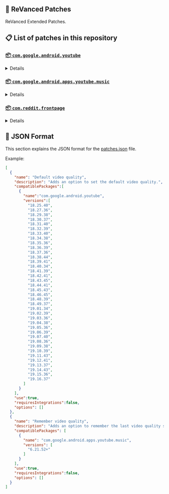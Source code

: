## 🧩 ReVanced Patches

ReVanced Extended Patches.

## 📋 List of patches in this repository

### [📦 `com.google.android.youtube`](https://play.google.com/store/apps/details?id=com.google.android.youtube)
<details>

| 💊 Patch | 📜 Description | 🏹 Target Version |
|:--------:|:--------------:|:-----------------:|
| `Add splash animation` | Adds old style splash animation. | 18.25.40 ~ 19.16.37 |
| `Alternative thumbnails` | Adds options to replace video thumbnails using the DeArrow API or image captures from the video. | 18.25.40 ~ 19.16.37 |
| `Ambient mode switch` | Adds an option to bypass the restrictions of ambient mode or disable it completely. | 18.25.40 ~ 19.16.37 |
| `Append time stamps information` | Adds an option to add the current video quality or playback speed in brackets next to the current time. | 18.25.40 ~ 19.16.37 |
| `Change player flyout panel toggles` | Adds an option to use text toggles instead of switch toggles within the additional settings menu. | 18.25.40 ~ 19.05.36 |
| `Change start page` | Adds an option to set which page the app opens in instead of the homepage. | 18.25.40 ~ 19.16.37 |
| `Custom branding heading` | Applies a custom heading in the top left corner within the app. | 18.25.40 ~ 19.16.37 |
| `Custom branding icon YouTube` | Change the YouTube launcher icon to the icon specified in options.json. | 18.25.40 ~ 19.16.37 |
| `Custom branding name YouTube` | Rename the YouTube app to the name specified in options.json. | 18.25.40 ~ 19.16.37 |
| `Custom double tap length` | Add 'double-tap to seek' value. | 18.25.40 ~ 19.16.37 |
| `Custom package name` | Changes the package name for the non-root build of YouTube and YouTube Music to the name specified in options.json. | all |
| `Custom playback speed` | Adds options to customize available playback speeds. | 18.25.40 ~ 19.16.37 |
| `Custom player overlay opacity` | Adds an option to change the opacity of the video player background when player controls are visible. | 18.25.40 ~ 19.16.37 |
| `Custom seekbar color` | Adds an option to customize seekbar colors in video players and video thumbnails. | 18.25.40 ~ 19.16.37 |
| `Default playback speed` | Adds an option to set the default playback speed. | 18.25.40 ~ 19.16.37 |
| `Default video quality` | Adds an option to set the default video quality. | 18.25.40 ~ 19.16.37 |
| `Disable HDR video` | Adds options to disable HDR video. | 18.25.40 ~ 19.16.37 |
| `Disable QUIC protocol` | Adds an option to disable CronetEngine's QUIC protocol. | 18.25.40 ~ 19.16.37 |
| `Disable auto captions` | Adds an option to disable captions from being automatically enabled. | 18.25.40 ~ 19.16.37 |
| `Disable haptic feedback` | Adds an option to disable haptic feedback when swiping the video player. | 18.25.40 ~ 19.16.37 |
| `Disable landscape mode` | Adds an option to disable landscape mode when entering fullscreen. | 18.25.40 ~ 19.16.37 |
| `Disable pip notification` | Disable pip notification when you first launch pip mode. | 18.25.40 ~ 19.16.37 |
| `Disable rolling number animations` | Adds an option to disable rolling number animations of video view count, user likes, and upload time. | 18.43.45 ~ 19.16.37 |
| `Disable shorts on startup` | Adds an option to disable the Shorts player from resuming on app startup when Shorts were last being watched. | 18.25.40 ~ 19.16.37 |
| `Disable speed overlay` | Adds an option to disable 'Play at 2x speed' when pressing and holding in the video player. | 18.36.39 ~ 19.16.37 |
| `Disable update screen` | Adds an option to disable the "Update your app" screen that appears when using an outdated client. | 18.25.40 ~ 19.16.37 |
| `Enable bottom player gestures` | Adds an option to enter fullscreen when swiping down below the video player. | 18.25.40 ~ 19.16.37 |
| `Enable compact controls overlay` | Adds an option to make the fullscreen controls compact. | 18.25.40 ~ 19.16.37 |
| `Enable debug logging` | Adds an option to enable debug logging. | 18.25.40 ~ 19.16.37 |
| `Enable external browser` | Adds an option to always open links in your browser instead of in the in-app-browser. | 18.25.40 ~ 19.16.37 |
| `Enable gradient loading screen` | Adds an option to enable gradient loading screen. | 18.25.40 ~ 19.16.37 |
| `Enable language switch` | Adds an option to enable or disable language switching toggle. | 18.25.40 ~ 19.16.37 |
| `Enable minimized playback` | Enables minimized and background playback. | 18.25.40 ~ 19.16.37 |
| `Enable new splash animation` | Adds an option to enable a new type of splash animation. | 18.25.40 ~ 19.16.37 |
| `Enable new thumbnail preview` | Adds an option to enables the new seekbar thumbnails preview. | 18.25.40 ~ 19.16.37 |
| `Enable old quality layout` | Adds an option to restore the old video quality menu with specific video resolution options. | 18.25.40 ~ 19.16.37 |
| `Enable open links directly` | Adds an option to skip over redirection URLs in external links. | 18.25.40 ~ 19.16.37 |
| `Enable seekbar tapping` | Adds an option to enable tap-to-seek on the seekbar of the video player. | 18.25.40 ~ 19.16.37 |
| `Enable song search` | Adds an option to enable song search in the voice search screen. | 18.30.37 ~ 19.16.37 |
| `Enable tablet mini player` | Adds an option to enable the tablet mini player layout. | 18.25.40 ~ 19.16.37 |
| `Enable tablet navigation bar` | Adds an option to enable the tablet navigation bar. | 18.25.40 ~ 19.16.37 |
| `Enable wide search bar` | Adds an option to replace the search icon with a wide search bar. This will hide the YouTube logo when active. | 18.25.40 ~ 19.16.37 |
| `Force fullscreen` | Adds an option to forcefully open videos in fullscreen. | 18.25.40 ~ 19.16.37 |
| `Force hide player buttons background` | Force to hide the dark background surrounding the video player controls. | 18.25.40 ~ 19.16.37 |
| `Force opus codec` | Adds an option to force the opus audio codec instead of the mp4a audio codec. | 18.25.40 ~ 19.16.37 |
| `Force video codec` | Adds an option to force the video codec. | 18.25.40 ~ 19.16.37 |
| `Header switch` | Add switch to change header. | 18.25.40 ~ 19.16.37 |
| `Hide account menu` | Adds the ability to hide account menu elements using a custom filter in the account menu and You tab. | 18.25.40 ~ 19.16.37 |
| `Hide animated button background` | Force to hide the background of the pause and play animated buttons in the Shorts player. | 18.25.40 ~ 19.16.37 |
| `Hide auto player popup panels` | Adds an option to hide panels (such as live chat) from opening automatically. | 18.25.40 ~ 19.16.37 |
| `Hide autoplay button` | Adds an option to hide the autoplay button in the video player. | 18.25.40 ~ 19.16.37 |
| `Hide autoplay preview` | Adds an option to hide the autoplay preview container when in fullscreen. | 18.25.40 ~ 19.16.37 |
| `Hide button container` | Adds options to hide action buttons below the video player. | 18.25.40 ~ 19.16.37 |
| `Hide captions button` | Adds an option to hide the captions button in the video player. | 18.25.40 ~ 19.16.37 |
| `Hide cast button` | Adds an option to hide the cast button. | 18.25.40 ~ 19.16.37 |
| `Hide category bar` | Adds an option to hide the category bar in feeds. | 18.25.40 ~ 19.16.37 |
| `Hide channel avatar section` | Adds an option to hide the channel avatar section of the subscription feed. | 18.25.40 ~ 19.16.37 |
| `Hide channel profile components` | Adds an option to hide channel profile components. | 18.25.40 ~ 19.16.37 |
| `Hide channel watermark` | Adds an option to hide creator's watermarks in the video player. | 18.25.40 ~ 19.16.37 |
| `Hide collapse button` | Adds an option to hide the collapse button in the video player. | 18.25.40 ~ 19.16.37 |
| `Hide comment component` | Adds options to hide components related to comments. | 18.25.40 ~ 19.16.37 |
| `Hide crowdfunding box` | Adds an option to hide the crowdfunding box between the player and video description. | 18.25.40 ~ 19.16.37 |
| `Hide description components` | Adds an option to hide description components. | 18.25.40 ~ 19.16.37 |
| `Hide double tap overlay filter` | Force to hide the double tap dark filter layer. | 18.25.40 ~ 19.16.37 |
| `Hide double tap to like animations` | Force to hide the like animations when double tap the screen in the Shorts player. | 18.25.40 ~ 19.16.37 |
| `Hide end screen cards` | Adds an option to hide suggested video cards at the end of the video in the video player. | 18.25.40 ~ 19.16.37 |
| `Hide end screen overlay` | Adds an option to hide the overlay in fullscreen when swiping up and at the end of videos. | 18.25.40 ~ 19.16.37 |
| `Hide feed flyout panel` | Adds the ability to hide feed flyout panel components using a custom filter. | 18.25.40 ~ 19.16.37 |
| `Hide filmstrip overlay` | Adds an option to hide filmstrip overlay in the video player. | 18.25.40 ~ 19.16.37 |
| `Hide floating microphone` | Adds an option to hide the floating microphone button when searching. | 18.25.40 ~ 19.16.37 |
| `Hide fullscreen button` | Force to hide fullscreen button in player bottom UI container. | 18.25.40 ~ 19.16.37 |
| `Hide fullscreen panels` | Adds an option to hide panels such as live chat when in fullscreen. | 18.25.40 ~ 19.16.37 |
| `Hide general ads` | Adds options to hide general ads. | 18.25.40 ~ 19.16.37 |
| `Hide handle` | Adds options to hide the handle in the account switcher and You tab. | 18.25.40 ~ 19.16.37 |
| `Hide info cards` | Adds an option to hide info-cards in the video player. | 18.25.40 ~ 19.16.37 |
| `Hide latest videos button` | Adds options to hide latest videos button in home feed. | 18.25.40 ~ 19.16.37 |
| `Hide layout components` | Adds options to hide general layout components. | 18.25.40 ~ 19.16.37 |
| `Hide load more button` | Adds an option to hide the button under videos that loads similar videos. | 18.25.40 ~ 19.16.37 |
| `Hide mix playlists` | Adds an option to hide mix playlists in feed. | 18.25.40 ~ 19.16.37 |
| `Hide music button` | Adds an option to hide the YouTube Music button in the video player. | 18.25.40 ~ 19.16.37 |
| `Hide navigation buttons` | Adds options to hide and change navigation buttons (such as the Shorts button). | 18.25.40 ~ 19.16.37 |
| `Hide navigation label` | Adds an option to hide navigation bar labels. | 18.25.40 ~ 19.16.37 |
| `Hide player chapters` | Force to hide chapters in player bottom UI container. | 18.25.40 ~ 19.16.37 |
| `Hide player flyout panel` | Adds options to hide player flyout panel components. | 18.25.40 ~ 19.16.37 |
| `Hide previous next button` | Adds an option to hide the previous and next buttons in the video player. | 18.25.40 ~ 19.16.37 |
| `Hide search term thumbnail` | Adds an option to hide thumbnails in the search term history. | 18.25.40 ~ 19.16.37 |
| `Hide seek message` | Adds an option to hide the 'Slide left or right to seek' or 'Release to cancel' message container in the video player. | 18.39.41 ~ 19.16.37 |
| `Hide seekbar` | Adds an option to hide the seekbar in video player and video thumbnails. | 18.25.40 ~ 19.16.37 |
| `Hide shorts components` | Adds options to hide components related to YouTube Shorts. | 18.25.40 ~ 19.16.37 |
| `Hide snack bar` | Adds an option to hide the snack bar action popup. | 18.25.40 ~ 19.16.37 |
| `Hide suggested actions` | Adds an option to hide the suggested actions bar inside the player. | 18.25.40 ~ 19.16.37 |
| `Hide suggested video overlay` | Adds an option to hide the suggested video overlay at the end of videos. | 18.25.40 ~ 19.16.37 |
| `Hide suggestions shelf` | Adds an option to hide the suggestions shelf in feed. | 18.25.40 ~ 19.16.37 |
| `Hide time stamp` | Adds an option to hide the timestamp in the bottom left of the video player. | 18.25.40 ~ 19.16.37 |
| `Hide toolbar button` | Adds an option to hide the button in the toolbar. | 18.25.40 ~ 19.16.37 |
| `Hide tooltip content` | Hides the tooltip box that appears on first install. | 18.25.40 ~ 19.16.37 |
| `Hide trending searches` | Adds an option to hide trending searches in the search bar. | 18.25.40 ~ 19.16.37 |
| `Hide video ads` | Adds an option to hide ads in the video player. | 18.25.40 ~ 19.16.37 |
| `Hide voice search button` | Force to hide voice search button in search bar. | 18.25.40 ~ 19.16.37 |
| `Keep landscape mode` | Adds an option to keep landscape mode when turning the screen off and on in fullscreen. | 18.42.41 ~ 19.16.37 |
| `Layout switch` | Adds an option to trick dpi to use tablet or phone layout. | 18.25.40 ~ 19.16.37 |
| `MaterialYou` | Enables MaterialYou theme for Android 12+ | 18.25.40 ~ 19.16.37 |
| `MicroG support` | Allows ReVanced Extended to run without root and under a different package name with MicroG. | 18.25.40 ~ 19.16.37 |
| `Overlay buttons` | Adds an option to display overlay buttons in the video player. | 18.25.40 ~ 19.16.37 |
| `Quick actions components` | Adds options to hide and customize components below the seekbar in fullscreen. | 18.25.40 ~ 19.16.37 |
| `Remove viewer discretion dialog` | Adds an option to remove the dialog that appears when opening a video that has been age-restricted by accepting it automatically. This does not bypass the age restriction. | 18.25.40 ~ 19.16.37 |
| `Return YouTube Dislike` | Shows the dislike count of videos using the Return YouTube Dislike API. | 18.25.40 ~ 19.16.37 |
| `Sanitize sharing links` | Adds an option to remove tracking query parameters from URLs when sharing links. | 18.25.40 ~ 19.16.37 |
| `Settings` | Applies mandatory patches to implement ReVanced Extended settings into the application. | 18.25.40 ~ 19.16.37 |
| `Shorts overlay buttons` | Apply the new icons to the action buttons of the Shorts player. | 18.25.40 ~ 19.16.37 |
| `SponsorBlock` | Integrates SponsorBlock which allows skipping video segments such as sponsored content. | 18.25.40 ~ 19.16.37 |
| `Spoof app version` | Adds options to spoof the YouTube client version. This can be used to restore old UI elements and features. | 18.25.40 ~ 19.16.37 |
| `Spoof device dimensions` | Adds an option to spoof the device dimensions which unlocks higher video qualities if they aren't available on the device. | 18.25.40 ~ 19.16.37 |
| `Spoof player parameters` | Adds options to spoof player parameters to prevent playback issues. | 18.25.40 ~ 19.16.37 |
| `Swipe controls` | Adds options to enable and configure volume and brightness swipe controls. | 18.25.40 ~ 19.16.37 |
| `Theme` | Change the app's theme to the values specified in options.json. | 18.25.40 ~ 19.16.37 |
| `Translations` | Add Crowdin translations for YouTube. | 18.25.40 ~ 19.16.37 |
| `Tuck away preferences` | Force to hide settings menu elements. Prefs "Account" and "Your data in YouTube" will be ignored if you add them as they may cause a crash. | all |
| `Visual preferences icons` | Adds icons to specific preferences in the settings. | all |
</details>

### [📦 `com.google.android.apps.youtube.music`](https://play.google.com/store/apps/details?id=com.google.android.apps.youtube.music)
<details>

| 💊 Patch | 📜 Description | 🏹 Target Version |
|:--------:|:--------------:|:-----------------:|
| `Amoled` | Applies a pure black theme to some components. | 6.21.52+ |
| `Background play` | Enables playing music in the background. | 6.21.52+ |
| `Bitrate default value` | Sets the audio quality to "Always High" when you first install the app. | 6.21.52+ |
| `Certificate spoof` | Enables YouTube Music to work with Android Auto by spoofing the YouTube Music certificate. | 6.21.52+ |
| `Change start page` | Adds an option to set which page the app opens in instead of the homepage. | 6.21.52+ |
| `Custom branding icon YouTube Music` | Changes the YouTube Music app icon to the icon specified in options.json. | 6.21.52+ |
| `Custom branding name YouTube Music` | Renames the YouTube Music app to the name specified in options.json. | 6.21.52+ |
| `Custom package name` | Changes the package name for the non-root build of YouTube and YouTube Music to the name specified in options.json. | 6.21.52+ |
| `Custom playback speed` | Adds an option to customize available playback speeds. | 6.21.52+ |
| `Disable auto captions` | Adds an option to disable captions from being automatically enabled. | 6.21.52+ |
| `Disable overlay filter` | Removes the dark overlay when comment, share, save to playlist, and flyout panels are open. | 6.21.52+ |
| `Enable black navigation bar` | Adds an option to set the navigation bar color to black. | 6.21.52+ |
| `Enable color match player` | Adds an option to match the color of the miniplayer to the fullscreen player. Deprecated in YT Music 6.34.51+. | 6.21.52 ~ 6.33.52 |
| `Enable compact dialog` | Adds an option to enable the compact flyout menu on phones. | 6.21.52+ |
| `Enable custom filter` | Adds a custom filter which can be used to hide layout components. | 6.21.52+ |
| `Enable debug logging` | Adds an option to enable debug logging. | 6.21.52+ |
| `Enable force minimized player` | Adds an option to keep the miniplayer minimized even when another track is played. | 6.21.52+ |
| `Enable landscape mode` | Adds an option to enable landscape mode when rotating the screen on phones. | 6.21.52+ |
| `Enable minimized playback` | Enables playback in miniplayer for Kids music. | 6.21.52+ |
| `Enable old player background` | Adds an option to return the player background to the old style. Deprecated in YT Music 6.34.51+. | 6.21.52 ~ 6.33.52 |
| `Enable old player layout` | Adds an option to return the player layout to the old style. Deprecated in YT Music 6.31.55+. | 6.21.52 ~ 6.33.52 |
| `Enable old style library shelf` | Adds an option to return the library tab to the old style. | 6.21.52+ |
| `Enable old style miniplayer` | Adds an option to return the miniplayer to the old style. Deprecated in YT Music 6.42.52+. | 6.21.52 ~ 6.41.59 |
| `Enable opus codec` | Adds an option use the opus audio codec instead of the mp4a audio codec. | 6.21.52+ |
| `Enable playback speed` | Adds an option to add a playback speed button to the flyout panel. | 6.21.52+ |
| `Enable zen mode` | Adds an option to change the player background to light grey to reduce eye strain. Deprecated in YT Music 6.34.51+. | 6.21.52 ~ 6.33.52 |
| `Exclusive audio playback` | Unlocks the option to play music without video. | 6.21.52+ |
| `Hide "New" button` | Adds an option to hide the "New" button in the library. | 6.21.52+ |
| `Hide account menu` | Adds the ability to hide account menu elements using a custom filter. | 6.21.52+ |
| `Hide action bar component` | Adds options to hide action bar components and replace the offline download button with an external download button. | 6.21.52+ |
| `Hide button shelf` | Adds an option to hide the button shelf from the homepage and explore tab. | 6.21.52+ |
| `Hide carousel shelf` | Adds an option to hide the carousel shelf from the homepage and explore tab. | 6.21.52+ |
| `Hide cast button` | Adds an option to hide the cast button. | 6.21.52+ |
| `Hide category bar` | Adds an option to hide the category bar. | 6.21.52+ |
| `Hide channel guidelines` | Adds an option to hide the channel guidelines at the top of the comments section. | 6.21.52+ |
| `Hide double tap overlay filter` | Removes the dark overlay when double-tapping to seek. | 6.21.52+ |
| `Hide emoji picker and time stamp` | Adds an option to hide the emoji picker and time stamp when typing comments. | 6.21.52+ |
| `Hide flyout panel` | Adds options to hide flyout panel components. | 6.21.52+ |
| `Hide fullscreen share button` | Adds an option to hide the share button in the fullscreen player. | 6.21.52+ |
| `Hide general ads` | Adds options to hide general ads. | 6.21.52+ |
| `Hide get premium` | Hides the "Get Music Premium" label from the account menu and settings. | 6.21.52+ |
| `Hide handle` | Adds an option to hide the handle in the account menu. | 6.21.52+ |
| `Hide history button` | Adds an option to hide the history button in the toolbar. | 6.21.52+ |
| `Hide navigation bar component` | Adds options to hide navigation bar components. | 6.21.52+ |
| `Hide player overlay filter` | Removes the dark overlay when single-tapping player. | 6.21.52+ |
| `Hide playlist cards` | Adds an option to hide playlist cards from the homepage. | 6.21.52+ |
| `Hide sample shelf` | Adds an option to hide the sample shelf from the homepage. | 6.21.52+ |
| `Hide tap to update button` | Adds an option to hide the tap to update button. | 6.21.52+ |
| `Hide taste builder` | Hides the "Tell us which artists you like" card from the homepage. | 6.21.52+ |
| `Hide terms container` | Adds an option to hide the terms of service container in the account menu. | 6.21.52+ |
| `Hide tooltip content` | Hides the tooltip box that appears when opening the app for the first time. | 6.21.52+ |
| `Hide voice search button` | Force to hide the voice search button in the search bar. | 6.21.52+ |
| `MicroG support` | Allows YouTube Music to run without root and under a different package name with MicroG. | 6.21.52+ |
| `Remember playback speed` | Adds an option to remember the last playback speed selected. | 6.21.52+ |
| `Remember repeat state` | Adds an option to remember the state of the repeat toggle. | 6.21.52+ |
| `Remember shuffle state` | Adds an option to remember the state of the shuffle toggle. | 6.21.52+ |
| `Remember video quality` | Adds an option to remember the last video quality selected. | 6.21.52+ |
| `Remove viewer discretion dialog` | Adds an option to remove the dialog that appears when opening a video that has been age-restricted by accepting it automatically. This does not bypass the age restriction. | 6.21.52+ |
| `Replace cast button` | Adds an option to replace the cast button in the player with the "Open music" button. | 6.21.52+ |
| `Replace dismiss queue` | Adds an option to replace "Dismiss queue" with "Watch on YouTube" in the flyout menu. | 6.21.52+ |
| `Return YouTube Dislike` | Adds an option to show the dislike count of songs using the Return YouTube Dislike API. | 6.21.52+ |
| `Sanitize sharing links` | Adds an option to remove tracking query parameters from URLs when sharing links. | 6.21.52+ |
| `Settings` | Adds ReVanced Extended settings to YouTube Music. | 6.21.52+ |
| `SponsorBlock` | Adds options to enable and configure SponsorBlock, which can skip undesired video segments such as non-music sections. | 6.21.52+ |
| `Spoof app version` | Adds options to spoof the YouTube Music client version. This can remove the radio mode restriction in Canadian regions or disable real-time lyrics. | 6.21.52+ |
| `Translations` | Adds Crowdin translations for YouTube Music. | 6.21.52+ |
</details>

### [📦 `com.reddit.frontpage`](https://play.google.com/store/apps/details?id=com.reddit.frontpage)
<details>

| 💊 Patch | 📜 Description | 🏹 Target Version |
|:--------:|:--------------:|:-----------------:|
| `Change package name` | Changes the package name for Reddit to the name specified in options.json. | all |
| `Custom branding name Reddit` | Renames the Reddit app to the name specified in options.json. | all |
| `Disable screenshot popup` | Adds an option to disable the popup that shows up when taking a screenshot. | all |
| `Hide ads` | Adds options to hide ads. | all |
| `Hide navigation buttons` | Adds options to hide buttons in the navigation bar. | all |
| `Hide recently visited shelf` | Adds an option to hide the recently visited shelf in the sidebar. | all |
| `Hide toolbar button` | Adds an option to hide the r/place or Reddit recap button in the toolbar. | all |
| `Open links directly` | Adds an option to skip over redirection URLs in external links. | all |
| `Open links externally` | Adds an option to always open links in your browser instead of in the in-app-browser. | all |
| `Premium icon` | Unlocks premium app icons. | all |
| `Remove subreddit dialog` | Adds options to remove the NSFW community warning and notifications suggestion dialogs by dismissing them automatically. | all |
| `Sanitize sharing links` | Adds an option to remove tracking query parameters from URLs when sharing links. | all |
| `Settings` | Adds ReVanced Extended settings to Reddit. | all |
</details>



## 📝 JSON Format

This section explains the JSON format for the [patches.json](patches.json) file.

Example:

```json
[
  {
    "name": "Default video quality",
    "description": "Adds an option to set the default video quality.",
    "compatiblePackages":[
      {
        "name":"com.google.android.youtube",
        "versions":[
          "18.25.40",
          "18.27.36",
          "18.29.38",
          "18.30.37",
          "18.31.40",
          "18.32.39",
          "18.33.40",
          "18.34.38",
          "18.35.36",
          "18.36.39",
          "18.37.36",
          "18.38.44",
          "18.39.41",
          "18.40.34",
          "18.41.39",
          "18.42.41",
          "18.43.45",
          "18.44.41",
          "18.45.43",
          "18.46.45",
          "18.48.39",
          "18.49.37",
          "19.01.34",
          "19.02.39",
          "19.03.36",
          "19.04.38",
          "19.05.36",
          "19.06.39",
          "19.07.40",
          "19.08.36",
          "19.09.38",
          "19.10.39",
          "19.11.43",
          "19.12.41",
          "19.13.37",
          "19.14.43",
          "19.15.36",
          "19.16.37"
        ]
      }
    ],
    "use":true,
    "requiresIntegrations":false,
    "options": []
  },
  {
    "name": "Remember video quality",
    "description": "Adds an option to remember the last video quality selected.",
    "compatiblePackages": [
      {
        "name": "com.google.android.apps.youtube.music",
        "versions": [
          "6.21.52+"
        ]
      }
    ],
    "use":true,
    "requiresIntegrations":false,
    "options": []
  }
]
```